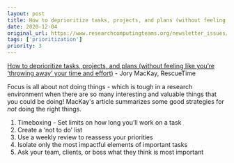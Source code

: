 ```yaml
---
layout: post
title: How to deprioritize tasks, projects, and plans (without feeling like you’re ‘throwing away’ your time and effort) - Jory MacKay, RescueTime
date: 2020-12-04
original_url: https://www.researchcomputingteams.org/newsletter_issues/0053
tags: ['prioritization']
priority: 3
---
```


<!-- markdownlint-disable MD033 -->
<!-- markdownlint-disable MD041 -->
<!-- markdownlint-disable MD049 -->

[How to deprioritize tasks, projects, and plans (without feeling like you’re ‘throwing away’ your time and effort)](https://blog.rescuetime.com/how-to-deprioritize/) - Jory MacKay, RescueTime

Focus is all about not doing things - which is tough in a research environment when there are so many interesting and valuable things that you could be doing! MacKay's article summarizes some good strategies for *not* doing the right things.

1. Timeboxing - Set limits on how long you’ll work on a task
2. Create a ‘not to do’ list
3. Use a weekly review to reassess your priorities
4. Isolate only the most impactful elements of important tasks
5. Ask your team, clients, or boss what they think is most important